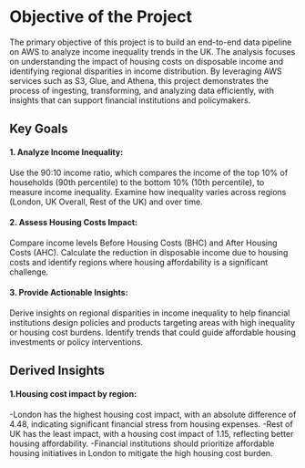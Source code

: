 # Objective of the Project

The primary objective of this project is to build an end-to-end data pipeline on AWS to analyze income inequality trends in the UK. The analysis focuses on understanding the impact of housing costs on disposable income and identifying regional disparities in income distribution. By leveraging AWS services such as S3, Glue, and Athena, this project demonstrates the process of ingesting, transforming, and analyzing data efficiently, with insights that can support financial institutions and policymakers.

## Key Goals
#### 1. Analyze Income Inequality:
  Use the 90:10 income ratio, which compares the income of the top 10% of households (90th percentile) to the bottom 10% (10th percentile), to measure income inequality.
  Examine how inequality varies across regions (London, UK Overall, Rest of the UK) and over time.

#### 2. Assess Housing Costs Impact:
 Compare income levels Before Housing Costs (BHC) and After Housing Costs (AHC).
 Calculate the reduction in disposable income due to housing costs and identify regions where housing affordability is a significant challenge.

#### 3. Provide Actionable Insights:

Derive insights on regional disparities in income inequality to help financial institutions design policies and products targeting areas with high inequality or housing cost burdens.
Identify trends that could guide affordable housing investments or policy interventions.

## Derived Insights
#### 1.Housing cost impact by region:
-London has the highest housing cost impact, with an absolute difference of 4.48, indicating significant financial stress from housing expenses.
-Rest of UK has the least impact, with a housing cost impact of 1.15, reflecting better housing affordability.
-Financial institutions should prioritize affordable housing initiatives in London to mitigate the high housing cost burden.
